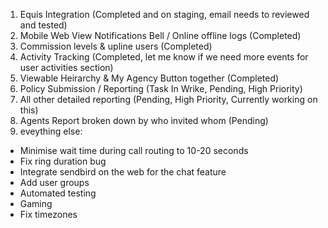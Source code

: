 1. Equis Integration (Completed and on staging, email needs to reviewed and tested)
2. Mobile Web View Notifications Bell / Online offline logs (Completed)
3. Commission levels & upline users (Completed)
4. Activity Tracking (Completed, let me know if we need more events for user activities section)
5. Viewable Heirarchy & My Agency Button together (Completed)
6. Policy Submission / Reporting (Task In Wrike, Pending, High Priority)
7. All other detailed reporting (Pending, High Priority, Currently working on this)
8. Agents Report broken down by who invited whom (Pending)
9. eveything else:
- Minimise wait time during call routing to 10-20 seconds
- Fix ring duration bug
- Integrate sendbird on the web for the chat feature
- Add user groups
- Automated testing
- Gaming
- Fix timezones




